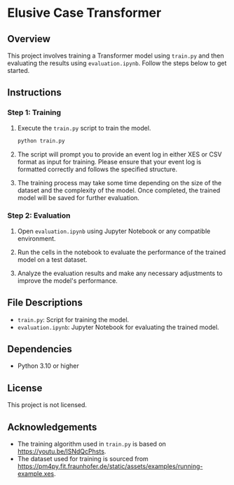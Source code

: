 # Elusive Case Transformer

## Overview

This project involves training a Transformer model using `train.py` and then evaluating the results using `evaluation.ipynb`. Follow the steps below to get started.

## Instructions

### Step 1: Training

1. Execute the `train.py` script to train the model.
   ```bash
   python train.py
   ```

2. The script will prompt you to provide an event log in either XES or CSV format as input for training. Please ensure that your event log is formatted correctly and follows the specified structure.

3. The training process may take some time depending on the size of the dataset and the complexity of the model. Once completed, the trained model will be saved for further evaluation.

### Step 2: Evaluation

1. Open `evaluation.ipynb` using Jupyter Notebook or any compatible environment.

2. Run the cells in the notebook to evaluate the performance of the trained model on a test dataset.

3. Analyze the evaluation results and make any necessary adjustments to improve the model's performance.

## File Descriptions

- `train.py`: Script for training the model.
- `evaluation.ipynb`: Jupyter Notebook for evaluating the trained model.

## Dependencies

- Python 3.10 or higher

## License

This project is not licensed.

## Acknowledgements

- The training algorithm used in `train.py` is based on https://youtu.be/ISNdQcPhsts.
- The dataset used for training is sourced from https://pm4py.fit.fraunhofer.de/static/assets/examples/running-example.xes.